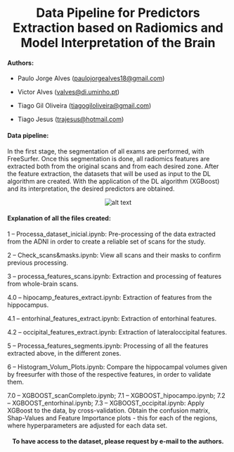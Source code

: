 <div align="center">

# Data Pipeline for Predictors Extraction based on Radiomics and Model Interpretation of the Brain

</div>

#### Authors: 

* Paulo Jorge Alves (paulojorgealves18@gmail.com)

* Victor Alves (valves@di.uminho.pt)

* Tiago Gil Oliveira (tiagogiloliveira@gmail.com)

* Tiago Jesus (trajesus@hotmail.com)

#### Data pipeline: 

In the first stage, the segmentation of all exams are performed, with FreeSurfer. Once this segmentation is done, all radiomics features are extracted both from the original scans and from each desired zone. After the feature extraction, the datasets that will be used as input to the DL algorithm are created. With the application of the DL algorithm (XGBoost) and its interpretation, the desired predictors are obtained.

<div align="center">
  
![alt text](https://i.ibb.co/jLhhtc2/Screenshot-1.png)
  
</div>

#### Explanation of all the files created:

1 – Processa_dataset_inicial.ipynb: Pre-processing of the data extracted from the ADNI in order to create a reliable set of scans for the study.

2 – Check_scans&masks.ipynb: View all scans and their masks to confirm previous processing.

3 – processa_features_scans.ipynb: Extraction and processing of features from whole-brain scans.

4.0 – hipocamp_features_extract.ipynb: Extraction of features from the hippocampus.

4.1 – entorhinal_features_extract.ipynb: Extraction of entorhinal features.

4.2 – occipital_features_extract.ipynb: Extraction of lateraloccipital features.

5 – Processa_features_segments.ipynb: Processing of all the features extracted above, in the different zones.

6 – Histogram_Volum_Plots.ipynb: Compare the hippocampal volumes given by freesurfer with those of the respective features, in order to validate them.

7.0 – XGBOOST_scanCompleto.ipynb; 
7.1 – XGBOOST_hipocampo.ipynb; 
7.2 – XGBOOST_entorhinal.ipynb; 
7.3 – XGBOOST_occipital.ipynb: 
Apply XGBoost to the data, by cross-validation. Obtain the confusion matrix, Shap-Values and Feature Importance plots - this for each of the regions, where hyperparameters are adjusted for each data set.

<div align="center">
  
#### To have access to the dataset, please request by e-mail to the authors.
  
</div>
